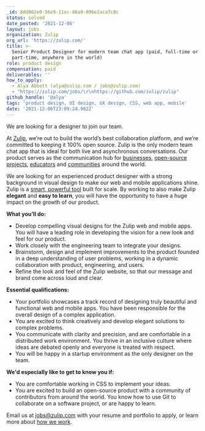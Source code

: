 ```yaml
---
_id: 8dd862e0-56e9-11ec-86a9-896e2aca7c8c
status: solved
date_posted: '2021-12-06'
layout: jobs
organization: Zulip
org_url: 'https://zulip.com/'
title: >-
  Senior Product Designer for modern team chat app (paid, full-time or
  part-time, anywhere in the world)
role: product design
compensation: paid
deliverables: ''
how_to_apply:
  - Alya Abbott (alya@zulip.com / jobs@zulip.com)
  - "https://zulip.com/jobs/\r\nhttps://github.com/zulip/zulip"
github_handle: '@alya'
tags: 'product design, UI design, UX design, CSS, web app, mobile'
date: '2021-12-06T23:09:24.982Z'
---
```

We are looking for a designer to join our team.

At [Zulip](https://zulip.com/), we’re out to build the world’s best collaboration platform, and we’re committed to keeping it 100% open source. Zulip is the only modern team chat app that is ideal for both live and asynchronous conversations. Our product serves as the communication hub for [businesses](https://zulip.com/for/companies/), [open-source projects](https://chat.zulip.org/case-studies/rust/), [educators](https://chat.zulip.org/case-studies/tum/) and [communities](https://zulip.com/case-studies/lean/) around the world.

We are looking for an experienced product designer with a strong background in visual design to make our web and mobile applications shine. Zulip is a [smart, powerful tool](https://www.theregister.com/2021/07/28/zulip_open_source_chat_collaboration_software/) built for scale. By working to also make Zulip **elegant** and **easy to learn**, you will have the opportunity to have a huge impact on the growth of our product.

**What you’ll do:**

- Develop compelling visual designs for the Zulip web and mobile apps. You will have a leading role in developing the vision for a new look and feel for our product.
- Work closely with the engineering team to integrate your designs.
- Brainstorm, design and implement improvements to the product founded in a deep understanding of user problems, working in a dynamic collaboration with product, engineering, and users.
- Refine the look and feel of the Zulip website, so that our message and brand come across loud and clear.

**Essential qualifications:**

- Your portfolio showcases a track record of designing truly beautiful and functional web and mobile apps. You have been responsible for the overall design of a complex application.
- You are excited to think creatively and develop elegant solutions to complex problems.
- You communicate with clarity and precision, and are comfortable in a distributed work environment. You thrive in an inclusive culture where ideas are debated openly and everyone is treated with respect.
- You will be happy in a startup environment as the only designer on the team.

**We'd especially like to get to know you if:**

- You are comfortable working in CSS to implement your ideas. 
- You are excited to build an open-source product with a community of contributors from around the world. You know how to use Git to collaborate on a software project, or are happy to learn.

Email us at [jobs@zulip.com](mailto:jobs@zulip.com) with your resume and portfolio to apply, or learn more about [how we work](https://zulip.com/jobs/#how-we-work).
